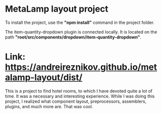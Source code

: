 # MetaLamp layout project

To install the project, use the __"npm install"__ command in the project folder. 

The item-quantity-dropdown plugin is connected locally. It is located on the path __"root/src/components/dropdown/item-quantity-dropdown"__.

# Link: https://andreireznikov.github.io/metalamp-layout/dist/

This is a project to find hotel rooms, to which I have devoted quite a lot of time. It was a necessary and interesting experience. While I was doing this project, I realized what component layout, preprocessors, assemblers, plugins, and much more are. That was cool.
